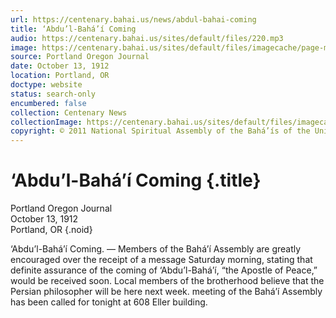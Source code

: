 ```yaml
---
url: https://centenary.bahai.us/news/abdul-bahai-coming
title: ‘Abdu’l-Bahá’í Coming
audio: https://centenary.bahai.us/sites/default/files/220.mp3
image: https://centenary.bahai.us/sites/default/files/imagecache/page-main-image/images/press_clippings/10-13-1912%20Portland%20Ore%20Journal%20Abdul%20Bahai%20Coming.png
source: Portland Oregon Journal
date: October 13, 1912
location: Portland, OR
doctype: website
status: search-only
encumbered: false
collection: Centenary News
collectionImage: https://centenary.bahai.us/sites/default/files/imagecache/theme-image/main_image/abdulbaha-overview-small_0.jpg
copyright: © 2011 National Spiritual Assembly of the Bahá’ís of the United States
---
```



# ‘Abdu’l-Bahá’í Coming {.title}

Portland Oregon Journal  
October 13, 1912  
Portland, OR
{.noid}  



‘Abdu’l-Bahá’í Coming. — Members of the Bahá’í Assembly are greatly encouraged over the receipt of a message Saturday morning, stating that definite assurance of the coming of ‘Abdu’l-Bahá’í, “the Apostle of Peace,” would be received soon. Local members of the brotherhood believe that the Persian philosopher will be here next week. meeting of the Bahá’í Assembly has been called for tonight at 608 Eller building.